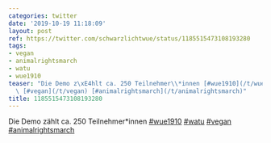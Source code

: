 ```yaml
---
categories: twitter
date: '2019-10-19 11:18:09'
layout: post
ref: https://twitter.com/schwarzlichtwue/status/1185515473108193280
tags:
- vegan
- animalrightsmarch
- watu
- wue1910
teaser: "Die Demo z\xE4hlt ca. 250 Teilnehmer\\*innen [#wue1910](/t/wue1910) [#watu](/t/watu)\
  \ [#vegan](/t/vegan) [#animalrightsmarch](/t/animalrightsmarch)"
title: 1185515473108193280
---
```

Die Demo zählt ca. 250 Teilnehmer\*innen [#wue1910](/t/wue1910) [#watu](/t/watu) [#vegan](/t/vegan) [#animalrightsmarch](/t/animalrightsmarch)